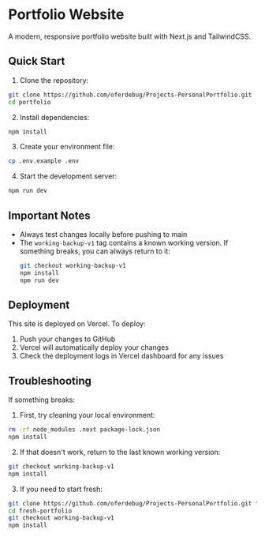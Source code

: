 # Portfolio Website

A modern, responsive portfolio website built with Next.js and TailwindCSS.

## Quick Start

1. Clone the repository:
```bash
git clone https://github.com/oferdebug/Projects-PersonalPortfolio.git
cd portfolio
```

2. Install dependencies:
```bash
npm install
```

3. Create your environment file:
```bash
cp .env.example .env
```

4. Start the development server:
```bash
npm run dev
```

## Important Notes

- Always test changes locally before pushing to main
- The `working-backup-v1` tag contains a known working version. If something breaks, you can always return to it:
  ```bash
  git checkout working-backup-v1
  npm install
  npm run dev
  ```

## Deployment

This site is deployed on Vercel. To deploy:

1. Push your changes to GitHub
2. Vercel will automatically deploy your changes
3. Check the deployment logs in Vercel dashboard for any issues

## Troubleshooting

If something breaks:

1. First, try cleaning your local environment:
```bash
rm -rf node_modules .next package-lock.json
npm install
```

2. If that doesn't work, return to the last known working version:
```bash
git checkout working-backup-v1
npm install
```

3. If you need to start fresh:
```bash
git clone https://github.com/oferdebug/Projects-PersonalPortfolio.git fresh-portfolio
cd fresh-portfolio
git checkout working-backup-v1
npm install
```
